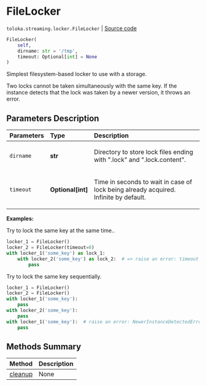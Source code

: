 # FileLocker
`toloka.streaming.locker.FileLocker` | [Source code](https://github.com/Toloka/toloka-kit/blob/v1.1.4/src/streaming/locker.py#L54)

```python
FileLocker(
    self,
    dirname: str = '/tmp',
    timeout: Optional[int] = None
)
```

Simplest filesystem-based locker to use with a storage.


Two locks cannot be taken simultaneously with the same key.
If the instance detects that the lock was taken by a newer version, it throws an error.

## Parameters Description

| Parameters | Type | Description |
| :----------| :----| :-----------|
`dirname`|**str**|<p>Directory to store lock files ending with &quot;.lock&quot; and &quot;.lock.content&quot;.</p>
`timeout`|**Optional\[int\]**|<p>Time in seconds to wait in case of lock being already acquired. Infinite by default.</p>

**Examples:**

Try to lock the same key at the same time..

```python
locker_1 = FileLocker()
locker_2 = FileLocker(timeout=0)
with locker_1('some_key') as lock_1:
    with locker_2('some_key') as lock_2:  # => raise an error: timeout
        pass
```

Try to lock the same key sequentially.

```python
locker_1 = FileLocker()
locker_2 = FileLocker()
with locker_1('some_key'):
    pass
with locker_2('some_key'):
    pass
with locker_1('some_key'):  # raise an error: NewerInstanceDetectedError
    pass
```
## Methods Summary

| Method | Description |
| :------| :-----------|
[cleanup](toloka.streaming.locker.FileLocker.cleanup.md)| None
